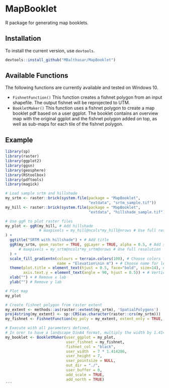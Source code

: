 # MapBooklet
R package for generating map booklets.

## Installation

To install the current version, use `devtools`.

```R
devtools::install_github("MBalthasar/MapBooklet")
```

## Available Functions

The following functions are currently available and tested on Windows 10.

* `FishnetFunction()` This function creates a fishnet polygon from an input shapefile. The output fishnet will be reprojected to UTM.
* `BookletMaker()` This function uses a fishnet polygon to create a map booklet pdf based on a user ggplot. The booklet contains an overview map with the original ggplot and the fishnet polygon added on top, as well as sub-maps for each tile of the fishnet polygon.

## Example

```R
library(sp)
library(raster)
library(ggplot2)
library(ggsn)
library(geosphere)
library(RStoolbox)
library(pdftools)
library(magick)

# Load sample srtm and hillshade
my_srtm <- raster::brick(system.file(package = "MapBooklet",
                                     "extdata", "srtm_sample.tif"))
my_hill <- raster::brick(system.file(package = "MapBooklet",
                                     "extdata", "hillshade_sample.tif"))

# Use ggR to plot raster files
my_plot <- ggR(my_hill, # Add hillshade
               # maxpixels = my_hill@ncols*my_hill@nrows # Use full resolution
) +
  ggtitle("SRTM with hillshade") + # Add title
  ggR(my_srtm, geom_raster = TRUE, ggLayer = TRUE, alpha = 0.5, # Add srtm with alpha = 0.5
      # maxpixels = my_srtm@ncols*my_srtm@nrows # Use full resolution
  ) +
  scale_fill_gradientn(colours = terrain.colors(100), # Choose colors for srtm
                       name = "Elevation\nin m") + # Choose name for legend
  theme(plot.title = element_text(hjust = 0.5, face="bold", size=14), # Adjust title
        axis.text.y = element_text(angle = 90, hjust = 0.5)) + # Vertical y axis labels
  xlab("") + # Remove x lab
  ylab("") # Remove y lab

# Plot map
my_plot

# Create fishnet polygon from raster extent
my_extent <- methods::as(raster::extent(my_srtm), 'SpatialPolygons')
proj4string(my_extent) <- sp::CRS(as.character(raster::crs(my_srtm)))
my_fishnet <- FishnetFunction(my_poly = my_extent, extent_only = TRUE, diff_factor = 4)

# Execute with all parameters defined.
# In orer to have a landscape DinA4 format, multiply the width by 1.414286.
my_booklet <- BookletMaker(user_ggplot = my_plot,
                           user_fishnet = my_fishnet,
                           fishnet_col = "black",
                           user_width  = 7 * 1.414286,
                           user_height = 7,
                           user_pointsize = NULL,
                           out_dir = "./",
                           user_buffer = 0,
                           add_scale = TRUE,
                           add_north = TRUE)
´´´

